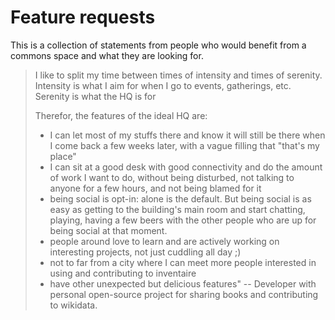# Feature requests
This is a collection of statements from people who would benefit from a commons space and what they are looking for.

> I like to split my time between times of intensity and times of serenity. Intensity is what I aim for when I go to events, gatherings, etc. Serenity is what the HQ is for
>
> Therefor, the features of the ideal HQ are:
> - I can let most of my stuffs there and know it will still be there when I come back a few weeks later, with a vague filling that "that's my place"
> - I can sit at a good desk with good connectivity and do the amount of work I want to do, without being disturbed, not talking to anyone for a few hours, and not being blamed for it
> - being social is opt-in: alone is the default. But being social is as easy as getting to the building's main room and start chatting, playing, having a few beers with the other people who are up for being social at that moment.
> - people around love to learn and are actively working on interesting projects, not just cuddling all day ;)
> - not to far from a city where I can meet more people interested in using and contributing to inventaire
> - have other unexpected but delicious features"
-- Developer with personal open-source project for sharing books and contributing to wikidata.
